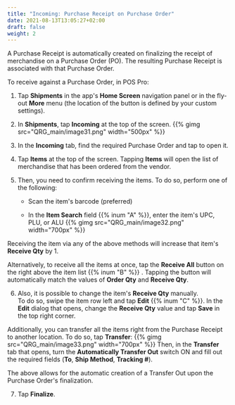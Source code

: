 ```yaml
---
title: "Incoming: Purchase Receipt on Purchase Order"
date: 2021-08-13T13:05:27+02:00
draft: false
weight: 2
---
```



A Purchase Receipt is automatically created on finalizing the receipt of merchandise on a Purchase Order (PO). The resulting Purchase Receipt is associated with that Purchase Order.

To receive against a Purchase Order, in POS Pro:

1. Tap **Shipments** in the app's **Home Screen** navigation panel or in the fly-out **More** menu (the location of the button is defined by your custom settings).

2. In **Shipments**, tap **Incoming** at the top of the screen.
{{% gimg src="QRG_main/image31.png" width="500px" %}}

3. In the **Incoming** tab, find the required Purchase Order and tap to open it.

4. Tap **Items** at the top of the screen. Tapping **Items** will open the list of merchandise that has been ordered from the vendor.

5. Then, you need to confirm receiving the items. To do so, perform one of the following:

    - Scan the item's barcode (preferred)

    - In the **Item Search** field {{% inum "A" %}}, enter the item's UPC, PLU, or ALU
{{% gimg src="QRG_main/image32.png" width="700px" %}}

Receiving the item via any of the above methods will increase that item's **Receive Qty** by 1.  

Alternatively, to receive all the items at once, tap the **Receive All** button on the right above the item list {{% inum "B" %}}
. Tapping the button will automatically match the values of **Order Qty** and **Receive Qty**.

6. Also, it is possible to change the item's **Receive Qty** manually.  
To do so, swipe the item row left and tap **Edit** {{% inum "C" %}}. In the **Edit** dialog that opens, change the **Receive Qty** value and tap **Save** in the top right corner.

Additionally, you can transfer all the items right from the Purchase Receipt to another location. To do so, tap **Transfer**:
{{% gimg src="QRG_main/image33.png" width="700px" %}}
Then, in the **Transfer** tab that opens, turn the **Automatically Transfer Out** switch ON and fill out the required fields (**To**, **Ship Method**, **Tracking \#**).

The above allows for the automatic creation of a Transfer Out upon the Purchase Order's finalization.

7. Tap **Finalize**.